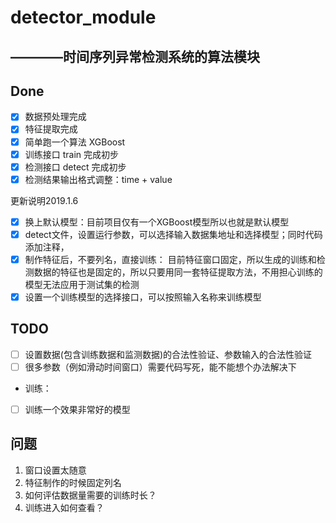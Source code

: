 # detector_module 
## ————时间序列异常检测系统的算法模块

## Done
- [x] 数据预处理完成
- [x] 特征提取完成
- [x] 简单跑一个算法 XGBoost
- [x] 训练接口 train 完成初步
- [x] 检测接口 detect 完成初步
- [x] 检测结果输出格式调整：time + value

更新说明2019.1.6
- [x] 换上默认模型：目前项目仅有一个XGBoost模型所以也就是默认模型
- [x] detect文件，设置运行参数，可以选择输入数据集地址和选择模型；同时代码添加注释，
- [x] 制作特征后，不要列名，直接训练：
目前特征窗口固定，所以生成的训练和检测数据的特征也是固定的，所以只要用同一套特征提取方法，不用担心训练的模型无法应用于测试集的检测
- [x] 设置一个训练模型的选择接口，可以按照输入名称来训练模型

## TODO
- [ ] 设置数据(包含训练数据和监测数据)的合法性验证、参数输入的合法性验证
- [ ] 很多参数（例如滑动时间窗口）需要代码写死，能不能想个办法解决下
- 训练：
- [ ] 训练一个效果非常好的模型

## 问题
1. 窗口设置太随意
2. 特征制作的时候固定列名
3. 如何评估数据量需要的训练时长？
4. 训练进入如何查看？
